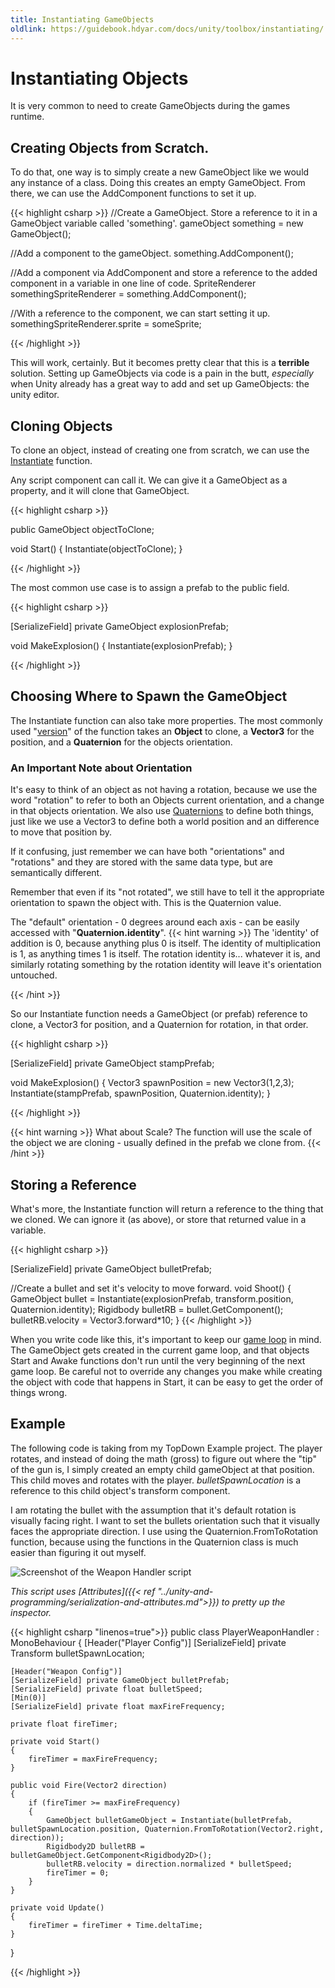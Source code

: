 ```yaml
---
title: Instantiating GameObjects
oldlink: https://guidebook.hdyar.com/docs/unity/toolbox/instantiating/
---
```


# Instantiating Objects
It is very common to need to create GameObjects during the games runtime.

## Creating Objects from Scratch.
To do that, one way is to simply create a new GameObject like we would any instance of a class. Doing this creates an empty GameObject. From there, we can use the AddComponent functions to set it up.

{{< highlight csharp >}}
//Create a GameObject. Store a reference to it in a GameObject variable called 'something'.
gameObject something = new GameObject();

//Add a component to the gameObject.
something.AddComponent<Rigidbody2D>();

//Add a component via AddComponent and store a reference to the added component in a variable in one line of code.
SpriteRenderer somethingSpriteRenderer = something.AddComponent<SpriteRenderer>();

//With a reference to the component, we can start setting it up.
somethingSpriteRenderer.sprite = someSprite;

{{< /highlight >}}

This will work, certainly. But it becomes pretty clear that this is a **terrible** solution. Setting up GameObjects via code is a pain in the butt, _especially_ when Unity already has a great way to add and set up GameObjects: the unity editor.

## Cloning Objects
To clone an object, instead of creating one from scratch, we can use the [Instantiate](https://docs.unity3d.com/ScriptReference/Object.Instantiate.html) function.

Any script component can call it. We can give it a GameObject as a property, and it will clone that GameObject.


{{< highlight csharp >}}

public GameObject objectToClone;

void Start()
{
    Instantiate(objectToClone);
}

{{< /highlight >}}

The most common use case is to assign a prefab to the public field.

{{< highlight csharp >}}

[SerializeField] private GameObject explosionPrefab;

void MakeExplosion()
{
    Instantiate(explosionPrefab);
}

{{< /highlight >}}

## Choosing Where to Spawn the GameObject
The Instantiate function can also take more properties. The most commonly used "[version](https://www.w3schools.com/cs/cs_method_overloading.php)" of the function takes an **Object** to clone, a **Vector3** for the position, and a **Quaternion** for the objects orientation.

### An Important Note about Orientation
It's easy to think of an object as not having a rotation, because we use the word "rotation" to refer to both an Objects current orientation, and a change in that objects orientation. We also use [Quaternions](https://docs.unity3d.com/Manual/class-Quaternion.html) to define both things, just like we use a Vector3 to define both a world position and an difference to move that position by.

If it confusing, just remember we can have both "orientations" and "rotations" and they are stored with the same data type, but are semantically different.

Remember that even if its "not rotated", we still have to tell it the appropriate orientation to spawn the object with. This is the Quaternion value.

The "default" orientation - 0 degrees around each axis - can be easily accessed with "**Quaternion.identity**".
{{< hint warning >}}
The 'identity' of addition is 0, because anything plus 0 is itself. The identity of multiplication is 1, as anything times 1 is itself. The rotation identity is... whatever it is, and similarly rotating something by the rotation identity will leave it's orientation untouched.

{{< /hint >}}

So our Instantiate function needs a GameObject (or prefab) reference to clone, a Vector3 for position, and a Quaternion for rotation, in that order.

{{< highlight csharp >}}

[SerializeField] private GameObject stampPrefab;

void MakeExplosion()
{
    Vector3 spawnPosition = new Vector3(1,2,3);
    Instantiate(stampPrefab, spawnPosition, Quaternion.identity);
}

{{< /highlight >}}

{{< hint warning >}}
What about Scale? The function will use the scale of the object we are cloning - usually defined in the prefab we clone from.
{{< /hint >}}

## Storing a Reference

What's more, the Instantiate function will return a reference to the thing that we cloned. We can ignore it (as above), or store that returned value in a variable.

{{< highlight csharp >}}

[SerializeField] private GameObject bulletPrefab;

//Create a bullet and set it's velocity to move forward.
void Shoot()
{
    GameObject bullet = Instantiate(explosionPrefab, transform.position, Quaternion.identity);
    Rigidbody bulletRB = bullet.GetComponent<Rigibody>();
    bulletRB.velocity = Vector3.forward*10;
}
{{< /highlight >}}

When you write code like this, it's important to keep our [game loop](https://docs.unity3d.com/Manual/ExecutionOrder.html) in mind. The GameObject gets created in the current game loop, and that objects Start and Awake functions don't run until the very beginning of the next game loop. Be careful not to override any changes you make while creating the object with code that happens in Start, it can be easy to get the order of things wrong.


## Example
The following code is taking from my TopDown Example project. The player rotates, and instead of doing the math (gross) to figure out where the "tip" of the gun is, I simply created an empty child gameObject at that position. This child moves and rotates with the player. _bulletSpawnLocation_ is a reference to this child object's transform component.

I am rotating the bullet with the assumption that it's default rotation is visually facing right. I want to set the bullets orientation such that it visually faces the appropriate direction. I use using the Quaternion.FromToRotation function, because using the functions in the Quaternion class is much easier than figuring it out myself.

![Screenshot of the Weapon Handler script](/images/unity/toolbox/playerWeaponHandler.png)

*This script uses [Attributes]({{< ref "../unity-and-programming/serialization-and-attributes.md">}}) to pretty up the inspector.*

{{< highlight csharp "linenos=true">}}
public class PlayerWeaponHandler : MonoBehaviour
{
    [Header("Player Config")]
    [SerializeField] private Transform bulletSpawnLocation;

    [Header("Weapon Config")]
    [SerializeField] private GameObject bulletPrefab;
    [SerializeField] private float bulletSpeed;
    [Min(0)]
    [SerializeField] private float maxFireFrequency;

    private float fireTimer;

    private void Start()
    {
        fireTimer = maxFireFrequency;
    }

    public void Fire(Vector2 direction)
    {
        if (fireTimer >= maxFireFrequency)
        {
            GameObject bulletGameObject = Instantiate(bulletPrefab, bulletSpawnLocation.position, Quaternion.FromToRotation(Vector2.right, direction));
            Rigidbody2D bulletRB = bulletGameObject.GetComponent<Rigidbody2D>();
            bulletRB.velocity = direction.normalized * bulletSpeed;
            fireTimer = 0;
        }
    }

    private void Update()
    {
        fireTimer = fireTimer + Time.deltaTime;
    }
}

{{< /highlight >}}
